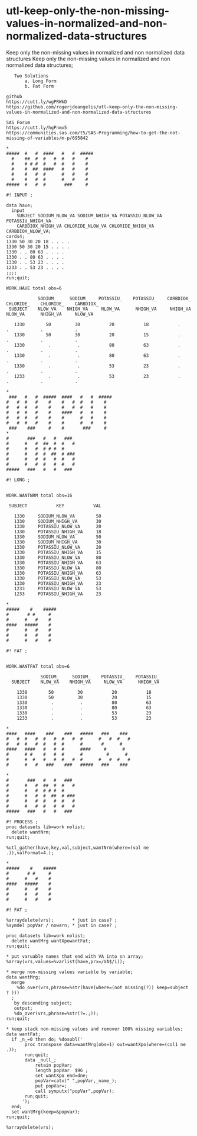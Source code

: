 # utl-keep-only-the-non-missing-values-in-normalized-and-non-normalized-data-structures
Keep only the non-missing values in normalized and non normalized data structures
    Keep only the non-missing values in normalized and non normalized data structures;                                                           
                                                                                                                                                 
       Two Solutions                                                                                                                             
           a. Long Form                                                                                                                          
           b. Fat Form                                                                                                                           
                                                                                                                                                 
    github                                                                                                                                       
    https://cutt.ly/wgPRWkD                                                                                                                      
    https://github.com/rogerjdeangelis/utl-keep-only-the-non-missing-values-in-normalized-and-non-normalized-data-structures                     
                                                                                                                                                 
    SAS Forum                                                                                                                                    
    https://cutt.ly/hgPnmx5                                                                                                                      
    https://communities.sas.com/t5/SAS-Programming/how-to-get-the-not-missing-of-variables/m-p/695842                                            
                                                                                                                                                 
    *                                                                                                                                            
    #####  #   #  ####   #   #  #####                                                                                                            
      #    ##  #  #   #  #   #    #                                                                                                              
      #    # # #  #   #  #   #    #                                                                                                              
      #    #  ##  ####   #   #    #                                                                                                              
      #    #   #  #      #   #    #                                                                                                              
      #    #   #  #      #   #    #                                                                                                              
    #####  #   #  #       ###     #                                                                                                              
                                                                                                                                                 
    #! INPUT ;                                                                                                                                   
                                                                                                                                                 
    data have;                                                                                                                                   
      input                                                                                                                                      
        SUBJECT SODIUM_NLOW_VA SODIUM_NHIGH_VA POTASSIU_NLOW_VA POTASSIU_NHIGH_VA                                                                
        CARBDIOX_NHIGH_VA CHLORIDE_NLOW_VA CHLORIDE_NHIGH_VA CARBDIOX_NLOW_VA;                                                                   
    cards4;                                                                                                                                      
    1330 50 30 20 18 . . . .                                                                                                                     
    1330 50 30 20 15 . . . .                                                                                                                     
    1330 . . 80 63 . . . .                                                                                                                       
    1330 . . 80 63 . . . .                                                                                                                       
    1330 . . 53 23 . . . .                                                                                                                       
    1233 . . 53 23 . . . .                                                                                                                       
    ;;;;                                                                                                                                         
    run;quit;                                                                                                                                    
                                                                                                                                                 
    WORK.HAVE total obs=6                                                                                                                        
                                                                                                                                                 
                SODIUM_     SODIUM_    POTASSIU_    POTASSIU_    CARBDIOX_    CHLORIDE_    CHLORIDE_    CARBDIOX_                                
     SUBJECT    NLOW_VA    NHIGH_VA     NLOW_VA      NHIGH_VA     NHIGH_VA     NLOW_VA      NHIGH_VA     NLOW_VA                                 
                                                                                                                                                 
       1330        50         30           20           18           .            .            .            .                                    
       1330        50         30           20           15           .            .            .            .                                    
       1330         .          .           80           63           .            .            .            .                                    
       1330         .          .           80           63           .            .            .            .                                    
       1330         .          .           53           23           .            .            .            .                                    
       1233         .          .           53           23           .            .            .            .                                    
                                                                                                                                                 
    *                                                                                                                                            
     ###   #   #  #####  ####   #   #  #####                                                                                                     
    #   #  #   #    #    #   #  #   #    #                                                                                                       
    #   #  #   #    #    #   #  #   #    #                                                                                                       
    #   #  #   #    #    ####   #   #    #                                                                                                       
    #   #  #   #    #    #      #   #    #                                                                                                       
    #   #  #   #    #    #      #   #    #                                                                                                       
     ###    ###     #    #       ###     #                                                                                                       
    *                                                                                                                                            
    #       ###   #   #   ###                                                                                                                    
    #      #   #  ##  #  #   #                                                                                                                   
    #      #   #  # # #  #                                                                                                                       
    #      #   #  #  ##  # ###                                                                                                                   
    #      #   #  #   #  #   #                                                                                                                   
    #      #   #  #   #  #   #                                                                                                                   
    #####   ###   #   #   ###                                                                                                                    
                                                                                                                                                 
    #! LONG ;                                                                                                                                    
                                                                                                                                                 
                                                                                                                                                 
    WORK.WANTNRM total obs=16                                                                                                                    
                                                                                                                                                 
     SUBJECT           KEY           VAL                                                                                                         
                                                                                                                                                 
       1330     SODIUM_NLOW_VA        50                                                                                                         
       1330     SODIUM_NHIGH_VA       30                                                                                                         
       1330     POTASSIU_NLOW_VA      20                                                                                                         
       1330     POTASSIU_NHIGH_VA     18                                                                                                         
       1330     SODIUM_NLOW_VA        50                                                                                                         
       1330     SODIUM_NHIGH_VA       30                                                                                                         
       1330     POTASSIU_NLOW_VA      20                                                                                                         
       1330     POTASSIU_NHIGH_VA     15                                                                                                         
       1330     POTASSIU_NLOW_VA      80                                                                                                         
       1330     POTASSIU_NHIGH_VA     63                                                                                                         
       1330     POTASSIU_NLOW_VA      80                                                                                                         
       1330     POTASSIU_NHIGH_VA     63                                                                                                         
       1330     POTASSIU_NLOW_VA      53                                                                                                         
       1330     POTASSIU_NHIGH_VA     23                                                                                                         
       1233     POTASSIU_NLOW_VA      53                                                                                                         
       1233     POTASSIU_NHIGH_VA     23                                                                                                         
                                                                                                                                                 
    *                                                                                                                                            
    #####    #    #####                                                                                                                          
    #       # #     #                                                                                                                            
    #      #   #    #                                                                                                                            
    ####   #####    #                                                                                                                            
    #      #   #    #                                                                                                                            
    #      #   #    #                                                                                                                            
    #      #   #    #                                                                                                                            
                                                                                                                                                 
    #! FAT ;                                                                                                                                     
                                                                                                                                                 
                                                                                                                                                 
    WORK.WANTFAT total obs=6                                                                                                                     
                                                                                                                                                 
                 SODIUM_     SODIUM_    POTASSIU_    POTASSIU_                                                                                   
      SUBJECT    NLOW_VA    NHIGH_VA     NLOW_VA      NHIGH_VA                                                                                   
                                                                                                                                                 
        1330        50         30           20           18                                                                                      
        1330        50         30           20           15                                                                                      
        1330         .          .           80           63                                                                                      
        1330         .          .           80           63                                                                                      
        1330         .          .           53           23                                                                                      
        1233         .          .           53           23                                                                                      
                                                                                                                                                 
    *                                                                                                                                            
    ####   ####    ###    ###   #####   ###    ###                                                                                               
    #   #  #   #  #   #  #   #  #      #   #  #   #                                                                                              
    #   #  #   #  #   #  #      #       #      #                                                                                                 
    ####   ####   #   #  #      ####     #      #                                                                                                
    #      # #    #   #  #      #         #      #                                                                                               
    #      #  #   #   #  #   #  #      #   #  #   #                                                                                              
    #      #   #   ###    ###   #####   ###    ###                                                                                               
                                                                                                                                                 
    *                                                                                                                                            
    #       ###   #   #   ###                                                                                                                    
    #      #   #  ##  #  #   #                                                                                                                   
    #      #   #  # # #  #                                                                                                                       
    #      #   #  #  ##  # ###                                                                                                                   
    #      #   #  #   #  #   #                                                                                                                   
    #      #   #  #   #  #   #                                                                                                                   
    #####   ###   #   #   ###                                                                                                                    
                                                                                                                                                 
    #! PROCESS ;                                                                                                                                 
    proc datasets lib=work nolist;                                                                                                               
      delete wantNrm;                                                                                                                            
    run;quit;                                                                                                                                    
                                                                                                                                                 
    %utl_gather(have,key,val,subject,wantNrm(where=(val ne .)),valFormat=4.);                                                                    
                                                                                                                                                 
    *                                                                                                                                            
    #####    #    #####                                                                                                                          
    #       # #     #                                                                                                                            
    #      #   #    #                                                                                                                            
    ####   #####    #                                                                                                                            
    #      #   #    #                                                                                                                            
    #      #   #    #                                                                                                                            
    #      #   #    #                                                                                                                            
                                                                                                                                                 
    #! FAT ;                                                                                                                                     
                                                                                                                                                 
    %arraydelete(vrs);       * just in case? ;                                                                                                   
    %symdel popVar / nowarn; * just in case? ;                                                                                                   
                                                                                                                                                 
    proc datasets lib=work nolist;                                                                                                               
      delete wantMrg wantXpowantFat;                                                                                                             
    run;quit;                                                                                                                                    
                                                                                                                                                 
    * put varuable names that end with VA into sn array;                                                                                         
    %array(vrs,values=%varlist(have,prx=/VA$/i));                                                                                                
                                                                                                                                                 
    * merge non-missing values variable by variable;                                                                                             
    data wantMrg;                                                                                                                                
      merge                                                                                                                                      
        %do_over(vrs,phrase=%str(have(where=(not missing(?)) keep=subject ? )))                                                                  
      ;                                                                                                                                          
       by descending subject;                                                                                                                    
       output;                                                                                                                                   
       %do_over(vrs,phrase=%str(?=.;));                                                                                                          
    run;quit;                                                                                                                                    
                                                                                                                                                 
    * keep stack non-missing values and remover 100% missing variables;                                                                          
    data wantFat;                                                                                                                                
      if _n_=0 then do; %dosubl('                                                                                                                
           proc transpose data=wantMrg(obs=1) out=wantXpo(where=(col1 ne .));                                                                    
           run;quit;                                                                                                                             
           data _null_;                                                                                                                          
               retain popVar;                                                                                                                    
               length popVar  $96 ;                                                                                                              
               set wantXpo end=dne;                                                                                                              
               popVar=catx(" ",popVar,_name_);                                                                                                   
               put popVar=;                                                                                                                      
               call symputx("popVar",popVar);                                                                                                    
           run;quit;                                                                                                                             
          ');                                                                                                                                    
      end;                                                                                                                                       
      set wantMrg(keep=&popvar);                                                                                                                 
    run;quit;                                                                                                                                    
                                                                                                                                                 
    %arraydelete(vrs);                                                                                                                           
                                                                                                                                                 
                                                                                                                                                 
